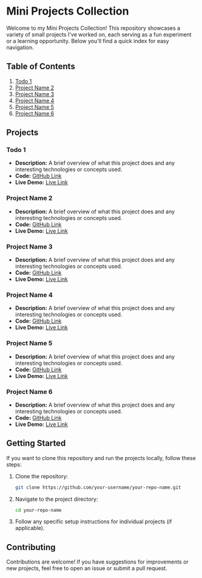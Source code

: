 
# Mini Projects Collection

Welcome to my Mini Projects Collection! This repository showcases a variety of small projects I've worked on, each serving as a fun experiment or a learning opportunity. Below you'll find a quick index for easy navigation.

## Table of Contents

1. [Todo 1](#todo-1)
2. [Project Name 2](#project-name-2)
3. [Project Name 3](#project-name-3)
4. [Project Name 4](#project-name-4)
5. [Project Name 5](#project-name-5)
6. [Project Name 6](#project-name-6)

## Projects

### Todo 1
- **Description:** A brief overview of what this project does and any interesting technologies or concepts used.
- **Code:** [GitHub Link](#)
- **Live Demo:** [Live Link](#)

### Project Name 2
- **Description:** A brief overview of what this project does and any interesting technologies or concepts used.
- **Code:** [GitHub Link](#)
- **Live Demo:** [Live Link](#)

### Project Name 3
- **Description:** A brief overview of what this project does and any interesting technologies or concepts used.
- **Code:** [GitHub Link](#)
- **Live Demo:** [Live Link](#)

### Project Name 4
- **Description:** A brief overview of what this project does and any interesting technologies or concepts used.
- **Code:** [GitHub Link](#)
- **Live Demo:** [Live Link](#)

### Project Name 5
- **Description:** A brief overview of what this project does and any interesting technologies or concepts used.
- **Code:** [GitHub Link](#)
- **Live Demo:** [Live Link](#)

 ### Project Name 6
- **Description:** A brief overview of what this project does and any interesting technologies or concepts used.
- **Code:** [GitHub Link](#)
- **Live Demo:** [Live Link](#)

## Getting Started

If you want to clone this repository and run the projects locally, follow these steps:

1. Clone the repository:
   ```bash
   git clone https://github.com/your-username/your-repo-name.git
   ```

2. Navigate to the project directory:
   ```bash
   cd your-repo-name
   ```

3. Follow any specific setup instructions for individual projects (if applicable).

## Contributing

Contributions are welcome! If you have suggestions for improvements or new projects, feel free to open an issue or submit a pull request.
